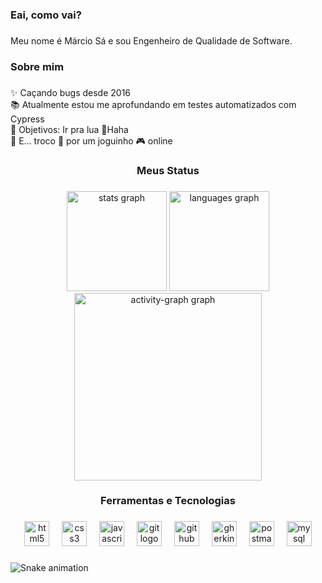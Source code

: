 <h3 align="left">Eai, como vai?</h3>

###

<p align="left">Meu nome é Márcio Sá e sou Engenheiro de Qualidade de Software.</p>

###

<h3 align="left">Sobre mim</h3>

###

<p align="left">✨ Caçando bugs desde 2016<br>📚 Atualmente estou me aprofundando em testes automatizados com Cypress<br>🎯 Objetivos: Ir pra lua 🚀Haha<br>🎲 E... troco 🍺 por um joguinho 🎮  online</p>

###

<h3 align="center">Meus Status</h3>

###

<div align="center">
  <img src="https://github-readme-stats.vercel.app/api?username=marciofsn&hide_title=false&hide_rank=false&show_icons=true&include_all_commits=true&count_private=true&disable_animations=false&theme=dracula&locale=en&hide_border=false&order=1&custom_title=Status%20Gerais" height="160" alt="stats graph"  />
  <img src="https://github-readme-stats.vercel.app/api/top-langs?username=marciofsn&locale=en&hide_title=false&layout=compact&card_width=320&langs_count=7&theme=dracula&hide_border=false&order=2&custom_title=Linguagens%20Mais%20Usadas" height="160" alt="languages graph"  />
  <img src="https://github-readme-activity-graph.vercel.app/graph?username=marciofsn&radius=16&theme=dracula&area=true&order=5" height="300" alt="activity-graph graph"  />
</div>

###

<h3 align="center">Ferramentas e Tecnologias</h3>

###

<div align="center">
  <img src="https://skillicons.dev/icons?i=html" height="40" alt="html5 logo"  />
  <img width="12" />
  <img src="https://skillicons.dev/icons?i=css" height="40" alt="css3 logo"  />
  <img width="12" />
  <img src="https://cdn.jsdelivr.net/gh/devicons/devicon/icons/javascript/javascript-original.svg" height="40" alt="javascript logo"  />
  <img width="12" />
  <img src="https://skillicons.dev/icons?i=git" height="40" alt="git logo"  />
  <img width="12" />
  <img src="https://skillicons.dev/icons?i=github" height="40" alt="github logo"  />
  <img width="12" />
  <img src="https://skillicons.dev/icons?i=gherkin" height="40" alt="gherkin logo"  />
  <img width="12" />
  <img src="https://skillicons.dev/icons?i=postman" height="40" alt="postman logo"  />
  <img width="12" />
  <img src="https://skillicons.dev/icons?i=mysql" height="40" alt="mysql logo"  />
</div>

###

<img src="https://raw.githubusercontent.com/marciofsn/marciofsn/output/snake.svg" alt="Snake animation" />

###

